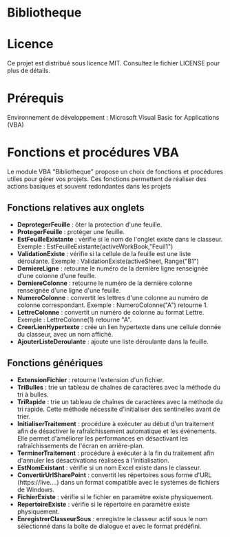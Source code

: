# Bibliotheque
<h1>Licence</h1>
<p>Ce projet est distribué sous licence MIT. Consultez le fichier LICENSE pour plus de détails.</p>
<h1>Prérequis</h1>
<p>Environnement de développement : Microsoft Visual Basic for Applications (VBA)</p>
<h1>Fonctions et procédures VBA</h1>
<p>Le module VBA "Bibliotheque" propose un choix de fonctions et procédures utiles pour gérer vos projets. Ces fonctions permettent de réaliser des actions basiques et souvent redondantes dans les projets</p>
<h2>Fonctions relatives aux onglets</h2>
<ul>
 <li><strong>DeprotegerFeuille</strong> : ôter la protection d'une feuille.</li>
 <li><strong>ProtegerFeuille</strong> : protéger une feuille.</li>
 <li><strong>EstFeuilleExistante</strong> : vérifie si le nom de l'onglet existe dans le classeur. Exemple : EstFeuilleExistante(activeWorkBook,"Feuil1")</li>
 <li><strong>ValidationExiste</strong> : vérifie si la cellule de la feuille est une liste déroulante. Exemple : ValidationExiste(activeSheet, Range("B1")</li>
 <li><strong>DerniereLigne</strong> : retourne le numéro de la dernière ligne renseignée d'une colonne d'une feuille.</li>
 <li><strong>DerniereColonne</strong> : retourne le numéro de la dernière colonne renseignée d'une ligne d'une feuille.</li>
 <li><strong>NumeroColonne</strong> : convertit les lettres d'une colonne au numéro de colonne correspondant. Exemple : NumeroColonne("A") retourne 1.</li>
 <li><strong>LettreColonne</strong> : convertit un numéro de colonne au format Lettre. Exemple : LettreColonne(1) retourne "A".</li>
 <li><strong>CreerLienHypertexte</strong> : crée un lien hypertexte dans une cellule donnée du classeur, avec un nom affiché.</strong></li>
 <li><strong>AjouterListeDeroulante</strong> : ajoute une liste déroulante dans la feuille.</li>
</ul>
<h2>Fonctions génériques</h2>
<ul>
 <li><strong>ExtensionFichier</strong> : retourne l'extension d'un fichier.</li>
 <li><strong>TriBulles</strong> : trie un tableau de chaînes de caractères avec la méthode du tri à bulles.</li>
 <li><strong>TriRapide</strong> : trie un tableau de chaînes de caractères avec la méthode du tri rapide. Cette méthode nécessite d'initialiser des sentinelles avant de trier.</li>
 <li><strong>InitialiserTraitement</strong> : procédure à exécuter au début d'un traitement afin de désactiver le rafraîchissement automatique et les événements. Elle permet d'améliorer les performances en désactivant les rafraîchissements de l'écran en arrière-plan.</li>
 <li><strong>TerminerTraitement</strong> : procédure à exécuter à la fin du traitement afin d'annuler les désactivations réalisées à l'initialisation.</li>
 <li><strong>EstNomExistant</strong> : vérifie si un nom Excel existe dans le classeur.</li>
 <li><strong>ConvertirUrlSharePoint</strong> : convertit les répertoires sous forme d'URL (https://live....) dans un format compatible avec le systèmes de fichiers de Windows.</li> 
 <li><strong>FichierExiste</strong> : vérifie si le fichier en paramètre existe physiquement.</li>
 <li><strong>RepertoireExiste</strong> : vérifie si le répertoire en paramètre existe physiquement.</li>
 <li><strong>EnregistrerClasseurSous</strong> : enregistre le classeur actif sous le nom sélectionné dans la boîte de dialogue et avec le format prédéfini.</li>
</ul>
